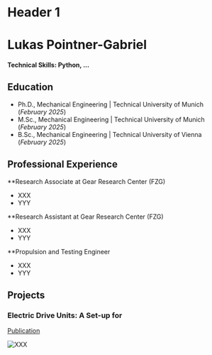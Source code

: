 # Header 1

# Lukas Pointner-Gabriel

#### Technical Skills: Python, ...

## Education
- Ph.D., Mechanical Engineering | Technical University of Munich (_February 2025_)
- M.Sc., Mechanical Engineering | Technical University of Munich (_February 2025_)
- B.Sc., Mechanical Engineering | Technical University of Vienna (_February 2025_)

## Professional Experience
**Research Associate at Gear Research Center (FZG)
- XXX
- YYY

**Research Assistant at Gear Research Center (FZG)
- XXX
- YYY

**Propulsion and Testing Engineer
- XXX
- YYY

## Projects

### Electric Drive Units: A Set-up for
[Publication](https://www.mdpi.com/2624-8921/6/3/67)

![XXX](/assets/Portraitfoto_LukasPointner.jpg)
